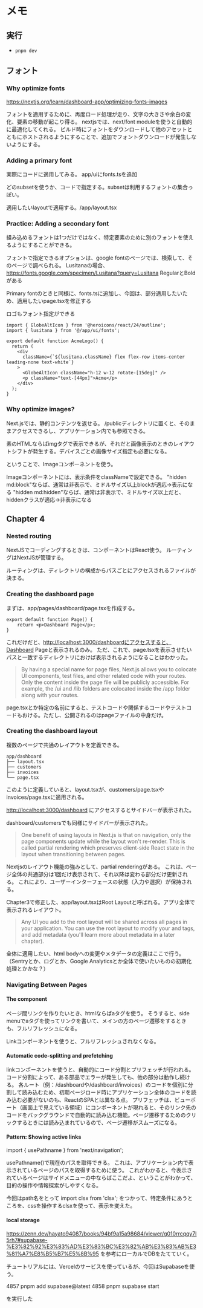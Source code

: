 # メモ

## 実行

* `pnpm dev`

## フォント

### Why optimize fonts

<https://nextjs.org/learn/dashboard-app/optimizing-fonts-images>

フォントを適用するために、再度ロード処理が走り、文字の大きさや余白の変化、要素の移動が起こり得る。
nextjsでは、next/font moduleを使うと自動的に最適化してくれる。
ビルド時にフォントをダウンロードして他のアセットとともにホストされるようにすることで、追加でフォントダウンロードが発生しないようにする。

### Adding a primary font

実際にコードに適用してみる。
app/uiにfonts.tsを追加

どのsubsetを使うか、コードで指定する。subsetは利用するフォントの集合っぽい。

適用したいlayoutで適用する。/app/layout.tsx

### Practice: Adding a secondary font

組み込めるフォントは1つだけではなく、特定要素のために別のフォントを使えるようにすることができる。

フォントで指定できるオプションは、google fontのページでは、検索して、そのページで調べられる。
Lusitanaの場合、 <https://fonts.google.com/specimen/Lusitana?query=Lusitana>
RegularとBoldがある

Primary fontのときと同様に、fonts.tsに追加し、今回は、部分適用したいため、適用したいpage.tsxを修正する

ロゴもフォント指定ができる

```tsx
import { GlobeAltIcon } from '@heroicons/react/24/outline';
import { lusitana } from '@/app/ui/fonts';

export default function AcmeLogo() {
  return (
    <div
      className={`${lusitana.className} flex flex-row items-center leading-none text-white`}
    >
      <GlobeAltIcon className="h-12 w-12 rotate-[15deg]" />
      <p className="text-[44px]">Acme</p>
    </div>
  );
}

```

### Why optimize images?

Next.jsでは、静的コンテンツを返せる。
/publicディレクトリに置くと、そのままアクセスできるし、アプリケーション内でも参照できる。

素のHTMLならばimgタグで表示できるが、それだと画像表示のときのレイアウトシフトが発生する。デバイスごとの画像サイズ指定も必要になる。

ということで、Imageコンポーネントを使う。

Imageコンポーネントには、表示条件をclassNameで設定できる。
"hidden md:block"ならば、通常は非表示で、ミドルサイズ以上blockが適応→表示になる
"hidden md:hidden"ならば、通常は非表示で、ミドルサイズ以上だと、hiddenクラスが適応→非表示になる

## Chapter 4

### Nested routing

NextJSでコーディングするときは、コンポーネントはReact使う。
ルーティングはNextJSが管理する。

ルーティングは、ディレクトリの構成からパスごとにアクセスされるファイルが決まる。

### Creating the dashboard page

まずは、app/pages/dashboard/page.tsxを作成する。

```tsx
export default function Page() {
    return <p>Dashboard Page</p>;
}
```

これだけだと、<http://localhost:3000/dashboardにアクセスすると、Dashboard> Pageと表示されるのみ。
ただ、これで、page.tsxを表示させたいパスと一致するディレクトリにおけば表示されるようになることはわかった。

> By having a special name for page files, Next.js allows you to colocate UI components, test files, and other related code with your routes. Only the content inside the page file will be publicly accessible. For example, the /ui and /lib folders are colocated inside the /app folder along with your routes.

page.tsxとか特定の名前にすると、テストコードや関係するコードやテストコードもおける。ただし、公開されるのはpageファイルの中身だけ。

### Creating the dashboard layout

複数のページで共通のレイアウトを定義できる。

```dotnetcli
app/dashboard
├── layout.tsx
├── customers
├── invoices
└── page.tsx
```

このように定義していると、layout.tsxが、customers/page.tsxやinvoices/page.tsxに適用される。

<http://localhost:3000/dashboard> にアクセスするとサイドバーが表示された。

dashboard/customersでも同様にサイドバーが表示された。

> One benefit of using layouts in Next.js is that on navigation, only the page components update while the layout won't re-render. This is called partial rendering which preserves client-side React state in the layout when transitioning between pages.

Nextjsのレイアウト機能の強みとして、partial renderingがある。
これは、ページ全体の共通部分は1回だけ表示されて、それ以降は変わる部分だけ更新される。
これにより、ユーザーインターフェースの状態（入力や選択）が保持される。

Chapter3で修正した、app/layout.tsxはRoot Layoutと呼ばれる。アプリ全体で表示されるレイアウト。

> Any UI you add to the root layout will be shared across all pages in your application. You can use the root layout to modify your <html> and <body> tags, and add metadata (you'll learn more about metadata in a later chapter).

全体に適用したい、html bodyへの変更やメタデータの定義はここで行う。（Sentryとか、ログとか、Google Analyticsとか全体で使いたいものの初期化処理とかかな？）

### Navigating Between Pages

#### The <Link> component

ページ間リンクを作りたいとき、htmlならばaタグを使う。
そうすると、side menuでaタグを使ってリンクを書いて、メインの方のページ遷移をするときも、フルリフレッシュになる。

Linkコンポーネントを使うと、フルリフレッシュされなくなる。

#### Automatic code-splitting and prefetching

linkコンポーネントを使うと、自動的にコード分割とプリフェッチが行われる。
コード分割によって、ある部品でエラーが発生しても、他の部分は動作し続ける。
各ルート（例：/dashboardや/dashboard/invoices）のコードを個別に分割して読み込むため、初期ページロード時にアプリケーション全体のコードを読み込む必要がないのも、ReactのSPAとは異なる点。
プリフェッチは、ビューポート（画面上で見えている領域）に<Link>コンポーネントが現れると、そのリンク先のコードをバックグラウンドで自動的に読み込む機能。ページ遷移するためのクリックするときには読み込まれているので、ページ遷移がスムーズになる。

#### Pattern: Showing active links

import { usePathname } from 'next/navigation';

usePathname()で現在のパスを取得できる。
これは、アプリケーション内で表示されているページのパスを取得するために使う。
これがわかると、今表示されているページはサイドメニューの中ならばここだよ、ということがわかって、目的の操作や情報探索がしやすくなる。

今回はpath名をとって
import clsx from 'clsx';
をつかって、特定条件にあうところを、cssを操作するclsxを使って、表示を変えた。

#### local storage

<https://zenn.dev/hayato94087/books/94bf9a15a98684/viewer/g010rrcqqy7l5rh7#supabase-%E3%82%92%E3%83%AD%E3%83%BC%E3%82%AB%E3%83%AB%E3%81%A7%E8%B5%B7%E5%8B%95> を参考にローカルでDBをたてていく。

チュートリアルには、Vercelのサービスを使っているが、今回はSupabaseを使う。

 4857  pnpm add supabase@latest
 4858  pnpm supabase start

を実行した
